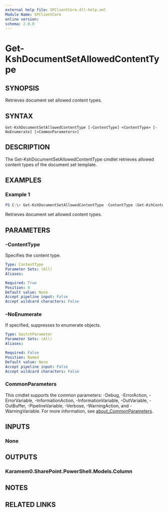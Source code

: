 ```yaml
---
external help file: SPClientCore.dll-help.xml
Module Name: SPClientCore
online version:
schema: 2.0.0
---
```


# Get-KshDocumentSetAllowedContentType

## SYNOPSIS
Retrieves document set allowed content types.

## SYNTAX

```
Get-KshDocumentSetAllowedContentType [-ContentType] <ContentType> [-NoEnumerate] [<CommonParameters>]
```

## DESCRIPTION
The Get-KshDocumentSetAllowedContentType cmdlet retrieves allowed content types of the document set template.

## EXAMPLES

### Example 1
```powershell
PS C:\> Get-KshDocumentSetAllowedContentType -ContentType (Get-KshContentType -ContentTypeId '0x0120D5200014BC33BECFD5C340922C6D6CECC7830D')
```

Retrieves document set allowed content types.

## PARAMETERS

### -ContentType
Specifies the content type.

```yaml
Type: ContentType
Parameter Sets: (All)
Aliases:

Required: True
Position: 0
Default value: None
Accept pipeline input: False
Accept wildcard characters: False
```

### -NoEnumerate
If specified, suppresses to enumerate objects.

```yaml
Type: SwitchParameter
Parameter Sets: (All)
Aliases:

Required: False
Position: Named
Default value: None
Accept pipeline input: False
Accept wildcard characters: False
```

### CommonParameters
This cmdlet supports the common parameters: -Debug, -ErrorAction, -ErrorVariable, -InformationAction, -InformationVariable, -OutVariable, -OutBuffer, -PipelineVariable, -Verbose, -WarningAction, and -WarningVariable. For more information, see [about_CommonParameters](http://go.microsoft.com/fwlink/?LinkID=113216).

## INPUTS

### None

## OUTPUTS

### Karamem0.SharePoint.PowerShell.Models.Column

## NOTES

## RELATED LINKS
